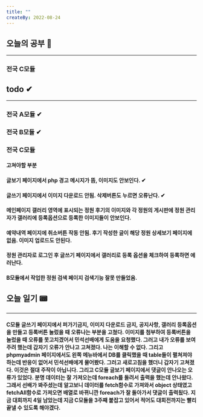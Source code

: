 ```yaml
---
title: ""
createBy: 2022-08-24
---
```

## 오늘의 공부 🎉
---
### 전국 C모듈

## todo ✔
---
### 전국 A모듈 ✔
### 전국 B모듈 ✔
### 전국 C모듈
#### 고쳐야할 부분
#### 글보기 페이지에서 php 경고 메시지가 뜸, 이미지도 안보인다. ✔
#### 글쓰기 페이지에서 이미지 다운로드 안됨. 삭제버튼도 누르면 오류난다. ✔
#### 메인페이지 갤러리 영역에 표시되는 정원 후기의 이미지와 각 정원의 게시판에 정원 관리자가 갤러리에 등록옵션으로 등록한 이미지들이 안보인다.
#### 예약내역 페이지에 취소버튼 작동 안됨. 후기 작성한 글이 해당 정원 상세보기 페이지에 없음. 이미지 업로드도 안된다.
#### 정원 관리자로 로그인 후 글쓰기 페이지에서 갤러리로 등록 옵션을 체크하여 등록하면 에러난다.
#### B모듈에서 작업한 정원 검색 페이지 검색기능 잘못 만들었음.

## 오늘 일기 📟
---
#### C모듈 글쓰기 페이지에서 퍼가기금지, 이미지 다운로드 금지, 공지사항, 갤러리 등록옵션을 만들고 등록버튼 눌렀을 때 오류나는 부분을 고쳤다. 이미지를 첨부하여 등록버튼을 눌렀을 때 오류를 못고치겠어서 민석선배에게 도움을 요청했다. 그러고 내가 오류를 보여주려 했는데 갑자기 오류가 안나고 고쳐졌다. 나는 이해할 수 없다. 그리고 phpmyadmin 페이지에서도 왼쪽 메뉴바에서 DB를 클릭했을 때 table들이 펼쳐져야 하는데 반응이 없어서 민석선배에게 물어봤다. 그러고 새로고침을 했더니 갑자기 고쳐졌다. 이것은 절대 주작이 아닙니다. 그리고 C모듈 글보기 페이지에서 댓글이 안나오는 오류가 있었다. 분명 데이터는 잘 가져오는데 foreach를 돌려서 출력을 했는데 안나왔다. 그래서 선배가 봐주셨는데 알고보니 데이터를 fetch함수로 가져와서 object 상태였고 fetchAll함수로 가져오면 배열로 바뀌니깐 foreach가 잘 돌아가서 댓글이 출력됬다. 지금 대회까지 4일 남았는데 지금 C모듈을 3주째 붙잡고 있어서 적어도 대회전까지는 빨리 끝낼 수 있도록 해야겠다.
<Comment />